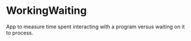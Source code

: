 # WorkingWaiting
App to measure time spent interacting with a program versus waiting on it to process.
